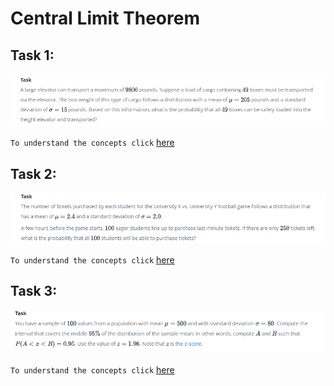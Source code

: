 # Central Limit Theorem
## Task 1:
![](https://github.com/VishwasDevnani/10Days-OF-Stats/blob/main/Day06/Images/Task1.png)

`To understand the concepts click` [here](https://github.com/VishwasDevnani/10Days-OF-Stats/blob/main/Day06/tutorial-day6.md)

## Task 2:
![](https://github.com/VishwasDevnani/10Days-OF-Stats/blob/main/Day06/Images/Task2.png)

`To understand the concepts click` [here](https://github.com/VishwasDevnani/10Days-OF-Stats/blob/main/Day06/tutorial-day6.md)

## Task 3:
![](https://github.com/VishwasDevnani/10Days-OF-Stats/blob/main/Day06/Images/Task3.png)

`To understand the concepts click` [here](https://github.com/VishwasDevnani/10Days-OF-Stats/blob/main/Day06/tutorial-day6.md)

